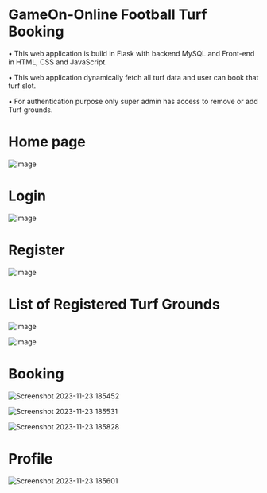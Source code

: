 # GameOn-Online Football Turf Booking

• This web application is build in Flask with backend MySQL and Front-end in HTML, CSS and JavaScript.

• This web application dynamically fetch all turf data and user can book that turf slot.

• For authentication purpose only super admin has access to remove or add Turf grounds.

# Home page
![image](https://github.com/rajvalvi/GameOn-OnlineFootballTurfBooking/assets/50544145/a0de98fe-58fe-4bba-b76d-25203172a8a4)

# Login
![image](https://github.com/rajvalvi/GameOn-OnlineFootballTurfBooking/assets/50544145/49b9836c-679f-46b1-ac52-7fb996208c8d)

# Register
![image](https://github.com/rajvalvi/GameOn-OnlineFootballTurfBooking/assets/50544145/ab229acb-3625-442f-876a-18182a63e763)

# List of Registered Turf Grounds
![image](https://github.com/rajvalvi/GameOn-OnlineFootballTurfBooking/assets/50544145/d722451a-375f-42e5-b930-aba1f96b3f57)

![image](https://github.com/rajvalvi/GameOn-OnlineFootballTurfBooking/assets/50544145/22670fd1-8b92-4071-bf1f-8ebb32821bd3)

# Booking
![Screenshot 2023-11-23 185452](https://github.com/rajvalvi/GameOn-OnlineFootballTurfBooking/assets/50544145/7f395c89-efb6-49b4-b6df-7943b896140f)

![Screenshot 2023-11-23 185531](https://github.com/rajvalvi/GameOn-OnlineFootballTurfBooking/assets/50544145/2e01ad79-d9f8-4217-a39a-5c7511306324)

![Screenshot 2023-11-23 185828](https://github.com/rajvalvi/GameOn-OnlineFootballTurfBooking/assets/50544145/bc5dec42-743c-4989-b3a8-a540791b5900)

# Profile

![Screenshot 2023-11-23 185601](https://github.com/rajvalvi/GameOn-OnlineFootballTurfBooking/assets/50544145/089d7df5-b4dc-4032-9d44-8785369fd3a5)



